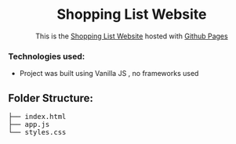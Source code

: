 <h1 align="center">
  Shopping List Website
</h1>

<p align="center">
  This is the <a href="https://btaps.github.io/Vanilla-JS-Shopping-List/" target="_blank">Shopping List Website</a> hosted with <a href="https://pages.github.com/" target="_blank">Github Pages</a>
</p>

### Technologies used:

- Project was built using Vanilla JS , no frameworks used

## Folder Structure:

<pre>
├── index.html
├── app.js
└── styles.css
</pre>
